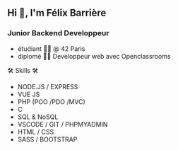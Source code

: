 ## Hi 👋, I'm Félix Barrière

### Junior Backend Developpeur


*	étudiant 🧑‍🎓 @ 42 Paris
*	diplomé 👨‍🎓 Developpeur web avec Openclassrooms


🛠 Skills 🛠
*	NODE.JS / EXPRESS
*	VUE JS
*	PHP (POO /PDO /MVC)
*	C
*	SQL & NoSQL
*	VSCODE / GIT / PHPMYADMIN
*	HTML / CSS
*	SASS / BOOTSTRAP


